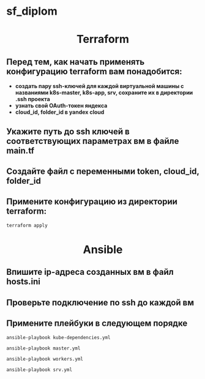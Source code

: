 # sf_diplom
<h1 align="center">Terraform</h1>
                           
## Перед тем, как начать применять конфигурацию terraform вам понадобится:

-  **создать пару ssh-ключей для каждой виртуальной машины с названиями k8s-master, k8s-app, srv, сохраните их в директории .ssh проекта**
-  **узнать свой OAuth-токен яндекса**
-  **cloud_id,  folder_id в yandex cloud**
  
## Укажите путь до ssh ключей в соответствующих параметрах вм в файле main.tf

## Создайте файл с переменными token, cloud_id,  folder_id

## Примените конфигурацию из директории terraform:

`terraform apply`

<h1 align="center">Ansible</h1>

## Впишите ip-адреса созданных вм в файл hosts.ini

## Проверьте подключение по ssh до каждой вм

## Примените плейбуки в следующем порядке

`ansible-playbook kube-dependencies.yml `

`ansible-playbook master.yml `

`ansible-playbook workers.yml` 

`ansible-playbook srv.yml`